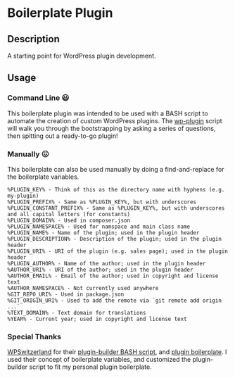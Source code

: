 # Boilerplate Plugin


## Description

A starting point for WordPress plugin development.


## Usage

### Command Line :smiley:

This boilerplate plugin was intended to be used with a BASH script to automate the creation of custom WordPress plugins. The [wp-plugin](https://gist.github.com/renventura/1991c080e432ba86504183e8d313a38a) script will walk you through the bootstrapping by asking a series of questions, then spitting out a ready-to-go plugin!

### Manually :confounded:

This boilerplate can also be used manually by doing a find-and-replace for the boilerplate variables.

```
%PLUGIN_KEY% - Think of this as the directory name with hyphens (e.g. my-plugin)
%PLUGIN_PREFIX% - Same as %PLUGIN_KEY%, but with underscores
%PLUGIN_CONSTANT_PREFIX% - Same as %PLUGIN_KEY%, but with underscores and all capital letters (for constants)
%PLUGIN_DOMAIN% - Used in composer.json
%PLUGIN_NAMESPACE% - Used for namspace and main class name
%PLUGIN_NAME% - Name of the plugin; used in the plugin header
%PLUGIN_DESCRIPTION% - Description of the plugin; used in the plugin header
%PLUGIN_URI% - URI of the plugin (e.g. sales page); used in the plugin header
%PLUGIN_AUTHOR% - Name of the author; used in the plugin header
%AUTHOR_URI% - URI of the author; used in the plugin header
%AUTHOR_EMAIL% - Email of the author; used in copyright and license text
%AUTHOR_NAMESPACE% - Not currently used anywhere
%GIT_REPO_URI% - Used in package.json
%GIT_ORIGIN_URI% - Used to add the remote via `git remote add origin ...`
%TEXT_DOMAIN% - Text domain for translations
%YEAR% - Current year; used in copyright and license text
```

### Special Thanks

[WPSwitzerland](https://github.com/WPSwitzerland/) for their [plugin-builder BASH script](https://github.com/WPSwitzerland/plugin-builder), and [plugin boilerplate](https://github.com/WPSwitzerland/plugin-boilerplate-wordpress). I used their concept of boilerplate variables, and customized the plugin-builder script to fit my personal plugin boilerplate.
